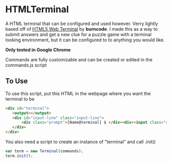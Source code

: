 HTMLTerminal
============
A HTML terminal that can be configured and used however.
Verry lightly based off of [HTML5 Web Terminal](https://codepen.io/burncode/pen/YpbyVb) by **burncode**.
I made this as a way to submit answers and get a new clue for a puzzle game
with a terminal looking environment, but it can be configured to to anything you would like.

**Only tested in Google Chrome**

Commands are fully customizable and can be created or edited in the commands.js script

To Use
------
To use this script, put this HTML in the webpage where you want the terminal to be
```HTML
<div id="terminal">
   <output></output>
   <div id="input-line" class="input-line">
       <div class="prompt">[Name@terminal] $ </div><div><input class="cmdline" autofocus /></div>
   </div>
</div>
```

You also need a script to create an instance of "terminal" and call .init()

``` Javascript
var term = new Terminal(commands);
term.init();
```
